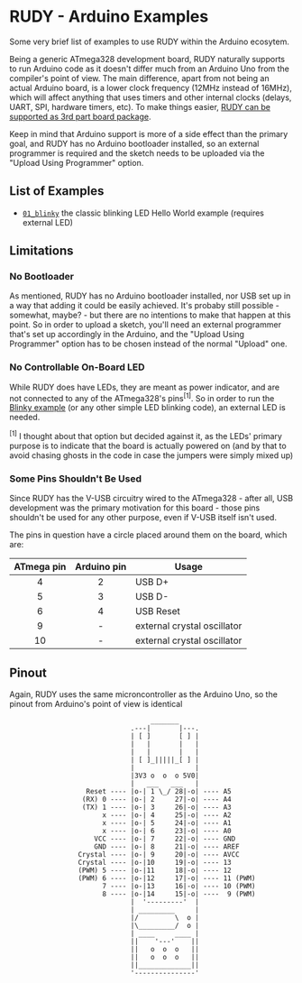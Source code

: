 # RUDY - Arduino Examples

Some very brief list of examples to use RUDY within the Arduino ecosytem.

Being a generic ATmega328 development board, RUDY naturally supports to run Arduino code as it doesn't differ much from an Arduino Uno from the compiler's point of view. The main difference, apart from not being an actual Arduino board, is a lower clock frequency (12MHz instead of 16MHz), which will affect anything that uses timers and other internal clocks (delays, UART, SPI, hardware timers, etc). To make things easier, [RUDY can be supported as 3rd part board package](https://github.com/sgreg/craplab-arduino).

Keep in mind that Arduino support is more of a side effect than the primary goal, and RUDY has no Arduino bootloader installed, so an external programmer is required and the sketch needs to be uploaded via the "Upload Using Programmer" option.


## List of Examples

- [`01_blinky`](01_blinky/) the classic blinking LED Hello World example (requires external LED)


## Limitations

### No Bootloader
As mentioned, RUDY has no Arduino bootloader installed, nor USB set up in a way that adding it could be easily achieved. It's probaby still possible - somewhat, maybe? - but there are no intentions to make that happen at this point. So in order to upload a sketch, you'll need an external programmer that's set up accordingly in the Arduino, and the "Upload Using Programmer" option has to be chosen instead of the normal "Upload" one.

### No Controllable On-Board LED
While RUDY does have LEDs, they are meant as power indicator, and are not connected to any of the ATmega328's pins<sup>[1]</sup>. So in order to run the [Blinky example](01_blinky/) (or any other simple LED blinking code), an external LED is needed.

<sup>[1]</sup> I thought about that option but decided against it, as the LEDs' primary purpose is to indicate that the board is actually powered on (and by that to avoid chasing ghosts in the code in case the jumpers were simply mixed up)

### Some Pins Shouldn't Be Used

Since RUDY has the V-USB circuitry wired to the ATmega328 - after all, USB development was the primary motivation for this board - those pins shouldn't be used for any other purpose, even if V-USB itself isn't used.

The pins in question have a circle placed around them on the board, which are:

| ATmega pin | Arduino pin | Usage     |
|    :---:   |    :---:    |   ----    |
|      4     |      2      | USB D+    |
|      5     |      3      | USB D-    |
|      6     |      4      | USB Reset |
|      9     |      -      | external crystal oscillator |
|     10     |      -      | external crystal oscillator |


## Pinout

Again, RUDY uses the same microncontroller as the Arduino Uno, so the pinout from Arduino's point of view is identical

```
                                   _______
                              .---|       |---.
                              | [ ]       [ ] |
                              |   |       |   |
                              |   |       |   |
                              | [ ]_|||||_[ ] |
                              |               |
                              |3V3 o  o  o 5V0|
                              |   ___   ___   |
                   Reset ---- |o-| 1 \_/ 28|-o| ---- A5
                  (RX) 0 ---- |o-| 2     27|-o| ---- A4
                  (TX) 1 ---- |o-| 3     26|-o| ---- A3
                       x ---- |o-| 4     25|-o| ---- A2
                       x ---- |o-| 5     24|-o| ---- A1
                       x ---- |o-| 6     23|-o| ---- A0
                     VCC ---- |o-| 7     22|-o| ---- GND
                     GND ---- |o-| 8     21|-o| ---- AREF
                 Crystal ---- |o-| 9     20|-o| ---- AVCC
                 Crystal ---- |o-|10     19|-o| ---- 13
                 (PWM) 5 ---- |o-|11     18|-o| ---- 12
                 (PWM) 6 ---- |o-|12     17|-o| ---- 11 (PWM)
                       7 ---- |o-|13     16|-o| ---- 10 (PWM)
                       8 ---- |o-|14     15|-o| ----  9 (PWM)
                              |  '---------'  |
                              | _________     |
                              |/         \  o |
                              |\_________/  o |
                              | ____     ____ |
                              ||    '---'    ||
                              ||   o  o  o   ||
                              ||   o  o  o   ||
                              ||_____________||
                              '---------------'
```

